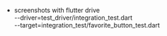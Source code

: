 * screenshots with flutter drive \
  --driver=test_driver/integration_test.dart \
  --target=integration_test/favorite_button_test.dart
